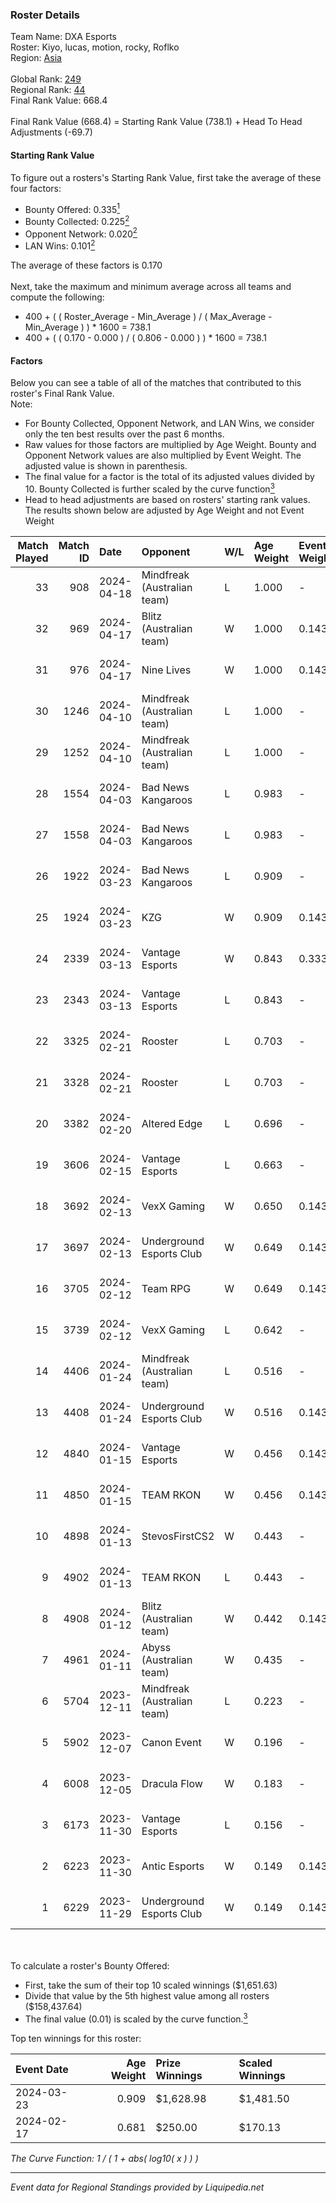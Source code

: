 ### Roster Details<br />
Team Name: DXA Esports<br />
Roster: Kiyo, lucas, motion, rocky, Roflko<br />
Region: [Asia]( ../standings_asia.md)<br />
<br />
Global Rank: [249](../standings_global.md)<br />
Regional Rank: [44]( ../standings_asia.md)<br />
Final Rank Value:  668.4<br />
<br />
Final Rank Value (668.4) = Starting Rank Value (738.1) + Head To Head Adjustments (-69.7)<br />

#### Starting Rank Value<br />
To figure out a rosters's Starting Rank Value, first take the average of these four factors:<br />
- Bounty Offered: 0.335[<sup>1</sup>](#table2)
- Bounty Collected: 0.225[<sup>2</sup>](#table1)
- Opponent Network: 0.020[<sup>2</sup>](#table1)
- LAN Wins: 0.101[<sup>2</sup>](#table1)

The average of these factors is 0.170<br />
<br />
Next, take the maximum and minimum average across all teams and compute the following:<br />
- 400 + ( ( Roster_Average - Min_Average ) / ( Max_Average - Min_Average ) ) * 1600 = 738.1
- 400 + ( ( 0.170 - 0.000 ) / ( 0.806 - 0.000 ) ) * 1600 = 738.1


#### Factors<br />
Below you can see a table of all of the matches that contributed to this roster's Final Rank Value.<br />
Note:<br />

- For Bounty Collected, Opponent Network, and LAN Wins, we consider only the ten best results over the past 6 months.
- Raw values for those factors are multiplied by Age Weight. Bounty and Opponent Network values are also multiplied by Event Weight. The adjusted value is shown in parenthesis.
- The final value for a factor is the total of its adjusted values divided by 10. Bounty Collected is further scaled by the curve function[<sup>3</sup>](#curveFunction)
- Head to head adjustments are based on rosters' starting rank values. The results shown below are adjusted by Age Weight and not Event Weight
<span id="table1"></span><br />


| Match Played | Match ID | Date       | Opponent                    | W/L | Age Weight | Event Weight | Bounty Collected | Opponent Network | LAN Wins      | H2H Adj. | Roster                                  |
| -: | -: | :- | :- | :- | :- | :- | :- | :- | :- | -: | :- |
|           33 |      908 | 2024-04-18 | Mindfreak (Australian team) | L   | 1.000      | -            | -                | -                | -             |   -11.19 | Kiyo, lucas, motion, rocky, Roflko      |
|           32 |      969 | 2024-04-17 | Blitz (Australian team)     | W   | 1.000      | 0.143        | 0.000 (0.000)    | 0.109 (0.016)    | false (0.000) |     8.46 | Kiyo, lucas, motion, rocky, Roflko      |
|           31 |      976 | 2024-04-17 | Nine Lives                  | W   | 1.000      | 0.143        | 0.000 (0.000)    | -                | false (0.000) |     5.66 | Kiyo, lucas, motion, rocky, Roflko      |
|           30 |     1246 | 2024-04-10 | Mindfreak (Australian team) | L   | 1.000      | -            | -                | -                | -             |   -12.33 | Kiyo, lucas, motion, rocky, Roflko      |
|           29 |     1252 | 2024-04-10 | Mindfreak (Australian team) | L   | 1.000      | -            | -                | -                | -             |   -13.43 | Kiyo, lucas, motion, rocky, Roflko      |
|           28 |     1554 | 2024-04-03 | Bad News Kangaroos          | L   | 0.983      | -            | -                | -                | -             |    -6.15 | Kiyo, lucas, motion, rocky, Roflko      |
|           27 |     1558 | 2024-04-03 | Bad News Kangaroos          | L   | 0.983      | -            | -                | -                | -             |    -6.50 | Kiyo, lucas, motion, rocky, Roflko      |
|           26 |     1922 | 2024-03-23 | Bad News Kangaroos          | L   | 0.909      | -            | -                | -                | -             |    -5.90 | gump, Kiyo, lucas, motion, Roflko       |
|           25 |     1924 | 2024-03-23 | KZG                         | W   | 0.909      | 0.143        | 0.020 (0.003)    | 0.249 (0.032)    | true (0.909)  |    14.62 | gump, Kiyo, lucas, motion, Roflko       |
|           24 |     2339 | 2024-03-13 | Vantage Esports             | W   | 0.843      | 0.333        | 0.000 (0.000)    | 0.236 (0.066)    | false (0.000) |    10.40 | Kiyo, lucas, motion, rocky, Roflko      |
|           23 |     2343 | 2024-03-13 | Vantage Esports             | L   | 0.843      | -            | -                | -                | -             |   -16.52 | Kiyo, lucas, motion, rocky, Roflko      |
|           22 |     3325 | 2024-02-21 | Rooster                     | L   | 0.703      | -            | -                | -                | -             |    -6.82 | Kiyo, lucas, motion, rocky, Roflko      |
|           21 |     3328 | 2024-02-21 | Rooster                     | L   | 0.703      | -            | -                | -                | -             |    -7.19 | Kiyo, lucas, motion, rocky, Roflko      |
|           20 |     3382 | 2024-02-20 | Altered Edge                | L   | 0.696      | -            | -                | -                | -             |   -13.16 | Falcon, Kiyo, motion, Roflko, Valiance  |
|           19 |     3606 | 2024-02-15 | Vantage Esports             | L   | 0.663      | -            | -                | -                | -             |   -14.62 | HUGHMUNGUS, Kiyo, lucas, motion, Roflko |
|           18 |     3692 | 2024-02-13 | VexX Gaming                 | W   | 0.650      | 0.143        | 0.010 (0.001)    | 0.390 (0.036)    | false (0.000) |     9.53 | HUGHMUNGUS, Kiyo, lucas, motion, Roflko |
|           17 |     3697 | 2024-02-13 | Underground Esports Club    | W   | 0.649      | 0.143        | 0.000 (0.000)    | 0.112 (0.010)    | false (0.000) |     6.20 | HUGHMUNGUS, Kiyo, lucas, motion, Roflko |
|           16 |     3705 | 2024-02-12 | Team RPG                    | W   | 0.649      | 0.143        | 0.000 (0.000)    | -                | false (0.000) |     2.83 | HUGHMUNGUS, Kiyo, lucas, motion, Roflko |
|           15 |     3739 | 2024-02-12 | VexX Gaming                 | L   | 0.642      | -            | -                | -                | -             |   -11.04 | Falcon, helix, Kiyo, lucas, Roflko      |
|           14 |     4406 | 2024-01-24 | Mindfreak (Australian team) | L   | 0.516      | -            | -                | -                | -             |    -8.20 | Falcon, helix, Kiyo, lucas, Roflko      |
|           13 |     4408 | 2024-01-24 | Underground Esports Club    | W   | 0.516      | 0.143        | 0.000 (0.000)    | 0.112 (0.008)    | false (0.000) |     4.72 | Falcon, helix, Kiyo, lucas, Roflko      |
|           12 |     4840 | 2024-01-15 | Vantage Esports             | W   | 0.456      | 0.143        | -                | 0.236 (0.015)    | false (0.000) |     4.09 | Falcon, helix, Kiyo, lucas, Roflko      |
|           11 |     4850 | 2024-01-15 | TEAM RKON                   | W   | 0.456      | 0.143        | -                | 0.092 (0.006)    | false (0.000) |     3.29 | Falcon, helix, Kiyo, lucas, Roflko      |
|           10 |     4898 | 2024-01-13 | StevosFirstCS2              | W   | 0.443      | -            | -                | -                | -             |     3.06 | Falcon, helix, Kiyo, lucas, Roflko      |
|            9 |     4902 | 2024-01-13 | TEAM RKON                   | L   | 0.443      | -            | -                | -                | -             |   -10.86 | Falcon, helix, Kiyo, lucas, Roflko      |
|            8 |     4908 | 2024-01-12 | Blitz (Australian team)     | W   | 0.442      | 0.143        | -                | 0.109 (0.007)    | -             |     2.75 | Falcon, helix, Kiyo, lucas, Roflko      |
|            7 |     4961 | 2024-01-11 | Abyss (Australian team)     | W   | 0.435      | -            | -                | -                | -             |     1.82 | Falcon, helix, Kiyo, lucas, Roflko      |
|            6 |     5704 | 2023-12-11 | Mindfreak (Australian team) | L   | 0.223      | -            | -                | -                | -             |    -4.24 | Falcon, helix, Kiyo, lucas, Roflko      |
|            5 |     5902 | 2023-12-07 | Canon Event                 | W   | 0.196      | -            | -                | -                | -             |     0.81 | Falcon, helix, Kiyo, lucas, Roflko      |
|            4 |     6008 | 2023-12-05 | Dracula Flow                | W   | 0.183      | -            | -                | -                | -             |     0.75 | Falcon, helix, Kiyo, lucas, Roflko      |
|            3 |     6173 | 2023-11-30 | Vantage Esports             | L   | 0.156      | -            | -                | -                | -             |    -3.38 | Falcon, helix, Kiyo, lucas, Roflko      |
|            2 |     6223 | 2023-11-30 | Antic Esports               | W   | 0.149      | 0.143        | 0.000 (0.000)    | -                | -             |     1.42 | Falcon, helix, Kiyo, lucas, Roflko      |
|            1 |     6229 | 2023-11-29 | Underground Esports Club    | W   | 0.149      | 0.143        | 0.000 (0.000)    | 0.112 (0.002)    | -             |     1.42 | Falcon, helix, Kiyo, lucas, Roflko      |

<br />
<span id="table2"></span><br />
To calculate a roster's Bounty Offered:<br />

- First, take the sum of their top 10 scaled winnings ($1,651.63)
- Divide that value by the 5th highest value among all rosters ($158,437.64)
- The final value (0.01) is scaled by the curve function.[<sup>3</sup>](#curveFunction)

Top ten winnings for this roster:<br />

| Event Date | Age Weight | Prize Winnings | Scaled Winnings |
| :- | -: | :- | :- |
| 2024-03-23 |      0.909 | $1,628.98      | $1,481.50       |
| 2024-02-17 |      0.681 | $250.00        | $170.13         |


<span id="curveFunction"></span>_The Curve Function: 1 / ( 1 + abs( log10( x ) ) )_<br />

---
_Event data for Regional Standings provided by Liquipedia.net_<br />
